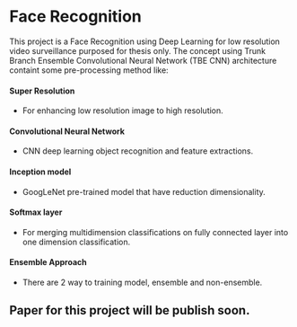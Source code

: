 # Face Recognition

This project is a Face Recognition using Deep Learning for low resolution video surveillance purposed for thesis only. The concept using Trunk Branch Ensemble Convolutional Neural Network (TBE CNN) architecture containt some pre-processing method like:

#### Super Resolution

- For enhancing low resolution image to high resolution.

#### Convolutional Neural Network

- CNN deep learning object recognition and feature extractions.

#### Inception model

- GoogLeNet pre-trained model that have reduction dimensionality.

#### Softmax layer

- For merging multidimension classifications on fully connected layer into one dimension classification.

#### Ensemble Approach

- There are 2 way to training model, ensemble and non-ensemble.

## Paper for this project will be publish soon.
